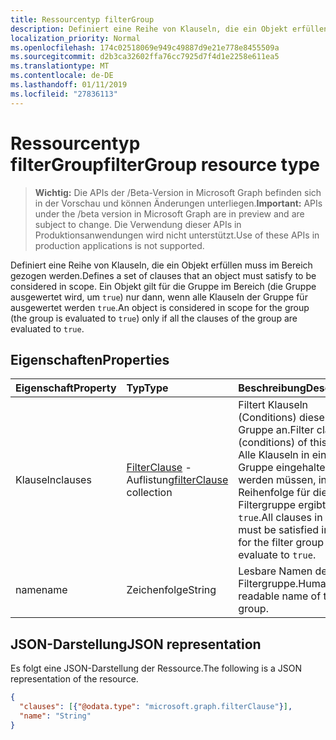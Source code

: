 ```yaml
---
title: Ressourcentyp filterGroup
description: Definiert eine Reihe von Klauseln, die ein Objekt erfüllen muss im Bereich gezogen werden. Ein Objekt gilt für die Gruppe im Bereich (die Gruppe ausgewertet wird, um `true`) nur dann, wenn alle Klauseln der Gruppe für ausgewertet werden `true`.
localization_priority: Normal
ms.openlocfilehash: 174c02518069e949c49887d9e21e778e8455509a
ms.sourcegitcommit: d2b3ca32602ffa76cc7925d7f4d1e2258e611ea5
ms.translationtype: MT
ms.contentlocale: de-DE
ms.lasthandoff: 01/11/2019
ms.locfileid: "27836113"
---
```

# <a name="filtergroup-resource-type"></a><span data-ttu-id="f32f3-104">Ressourcentyp filterGroup</span><span class="sxs-lookup"><span data-stu-id="f32f3-104">filterGroup resource type</span></span>

> <span data-ttu-id="f32f3-105">**Wichtig:** Die APIs der /Beta-Version in Microsoft Graph befinden sich in der Vorschau und können Änderungen unterliegen.</span><span class="sxs-lookup"><span data-stu-id="f32f3-105">**Important:** APIs under the /beta version in Microsoft Graph are in preview and are subject to change.</span></span> <span data-ttu-id="f32f3-106">Die Verwendung dieser APIs in Produktionsanwendungen wird nicht unterstützt.</span><span class="sxs-lookup"><span data-stu-id="f32f3-106">Use of these APIs in production applications is not supported.</span></span>

<span data-ttu-id="f32f3-107">Definiert eine Reihe von Klauseln, die ein Objekt erfüllen muss im Bereich gezogen werden.</span><span class="sxs-lookup"><span data-stu-id="f32f3-107">Defines a set of clauses that an object must satisfy to be considered in scope.</span></span> <span data-ttu-id="f32f3-108">Ein Objekt gilt für die Gruppe im Bereich (die Gruppe ausgewertet wird, um `true`) nur dann, wenn alle Klauseln der Gruppe für ausgewertet werden `true`.</span><span class="sxs-lookup"><span data-stu-id="f32f3-108">An object is considered in scope for the group (the group is evaluated to `true`) only if all the clauses of the group are evaluated to `true`.</span></span>

## <a name="properties"></a><span data-ttu-id="f32f3-109">Eigenschaften</span><span class="sxs-lookup"><span data-stu-id="f32f3-109">Properties</span></span>
| <span data-ttu-id="f32f3-110">Eigenschaft</span><span class="sxs-lookup"><span data-stu-id="f32f3-110">Property</span></span>     | <span data-ttu-id="f32f3-111">Typ</span><span class="sxs-lookup"><span data-stu-id="f32f3-111">Type</span></span>   |<span data-ttu-id="f32f3-112">Beschreibung</span><span class="sxs-lookup"><span data-stu-id="f32f3-112">Description</span></span>|
|:---------------|:--------|:----------|
|<span data-ttu-id="f32f3-113">Klauseln</span><span class="sxs-lookup"><span data-stu-id="f32f3-113">clauses</span></span>|<span data-ttu-id="f32f3-114">[FilterClause](synchronization-filterclause.md) -Auflistung</span><span class="sxs-lookup"><span data-stu-id="f32f3-114">[filterClause](synchronization-filterclause.md) collection</span></span>|<span data-ttu-id="f32f3-115">Filtert Klauseln (Conditions) dieser Gruppe an.</span><span class="sxs-lookup"><span data-stu-id="f32f3-115">Filter clauses (conditions) of this group.</span></span> <span data-ttu-id="f32f3-116">Alle Klauseln in einer Gruppe eingehalten werden müssen, in der Reihenfolge für die Filtergruppe ergibt `true`.</span><span class="sxs-lookup"><span data-stu-id="f32f3-116">All clauses in a group must be satisfied in order for the filter group to evaluate to `true`.</span></span>|
|<span data-ttu-id="f32f3-117">name</span><span class="sxs-lookup"><span data-stu-id="f32f3-117">name</span></span>|<span data-ttu-id="f32f3-118">Zeichenfolge</span><span class="sxs-lookup"><span data-stu-id="f32f3-118">String</span></span>|<span data-ttu-id="f32f3-119">Lesbare Namen der Filtergruppe.</span><span class="sxs-lookup"><span data-stu-id="f32f3-119">Human-readable name of the filter group.</span></span>|

## <a name="json-representation"></a><span data-ttu-id="f32f3-120">JSON-Darstellung</span><span class="sxs-lookup"><span data-stu-id="f32f3-120">JSON representation</span></span>

<span data-ttu-id="f32f3-121">Es folgt eine JSON-Darstellung der Ressource.</span><span class="sxs-lookup"><span data-stu-id="f32f3-121">The following is a JSON representation of the resource.</span></span>

<!-- {
  "blockType": "resource",
  "optionalProperties": [

  ],
  "@odata.type": "microsoft.graph.filterGroup"
}-->

```json
{
  "clauses": [{"@odata.type": "microsoft.graph.filterClause"}],
  "name": "String"
}

```

<!-- uuid: 8fcb5dbc-d5aa-4681-8e31-b001d5168d79
2015-10-25 14:57:30 UTC -->
<!-- {
  "type": "#page.annotation",
  "description": "filterGroup resource",
  "keywords": "",
  "section": "documentation",
  "tocPath": ""
}-->
